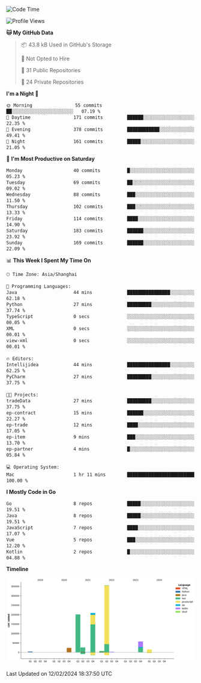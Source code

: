 <!--START_SECTION:waka-->
![Code Time](http://img.shields.io/badge/Code%20Time-2%2C272%20hrs%2019%20mins-blue)

![Profile Views](http://img.shields.io/badge/Profile%20Views-0-blue)

**🐱 My GitHub Data** 

> 📦 43.8 kB Used in GitHub's Storage 
 > 
> 🚫 Not Opted to Hire
 > 
> 📜 31 Public Repositories 
 > 
> 🔑 24 Private Repositories 
 > 
**I'm a Night 🦉** 

```text
🌞 Morning                55 commits          ██░░░░░░░░░░░░░░░░░░░░░░░   07.19 % 
🌆 Daytime                171 commits         ██████░░░░░░░░░░░░░░░░░░░   22.35 % 
🌃 Evening                378 commits         ████████████░░░░░░░░░░░░░   49.41 % 
🌙 Night                  161 commits         █████░░░░░░░░░░░░░░░░░░░░   21.05 % 
```
📅 **I'm Most Productive on Saturday** 

```text
Monday                   40 commits          █░░░░░░░░░░░░░░░░░░░░░░░░   05.23 % 
Tuesday                  69 commits          ██░░░░░░░░░░░░░░░░░░░░░░░   09.02 % 
Wednesday                88 commits          ███░░░░░░░░░░░░░░░░░░░░░░   11.50 % 
Thursday                 102 commits         ███░░░░░░░░░░░░░░░░░░░░░░   13.33 % 
Friday                   114 commits         ████░░░░░░░░░░░░░░░░░░░░░   14.90 % 
Saturday                 183 commits         ██████░░░░░░░░░░░░░░░░░░░   23.92 % 
Sunday                   169 commits         ██████░░░░░░░░░░░░░░░░░░░   22.09 % 
```


📊 **This Week I Spent My Time On** 

```text
🕑︎ Time Zone: Asia/Shanghai

💬 Programming Languages: 
Java                     44 mins             ████████████████░░░░░░░░░   62.18 % 
Python                   27 mins             █████████░░░░░░░░░░░░░░░░   37.74 % 
TypeScript               0 secs              ░░░░░░░░░░░░░░░░░░░░░░░░░   00.05 % 
XML                      0 secs              ░░░░░░░░░░░░░░░░░░░░░░░░░   00.01 % 
view-xml                 0 secs              ░░░░░░░░░░░░░░░░░░░░░░░░░   00.01 % 

🔥 Editors: 
Intellijidea             44 mins             ████████████████░░░░░░░░░   62.25 % 
PyCharm                  27 mins             █████████░░░░░░░░░░░░░░░░   37.75 % 

🐱‍💻 Projects: 
tradeData                27 mins             █████████░░░░░░░░░░░░░░░░   37.75 % 
ep-contract              15 mins             ██████░░░░░░░░░░░░░░░░░░░   22.27 % 
ep-trade                 12 mins             ████░░░░░░░░░░░░░░░░░░░░░   17.05 % 
ep-item                  9 mins              ███░░░░░░░░░░░░░░░░░░░░░░   13.70 % 
ep-partner               4 mins              █░░░░░░░░░░░░░░░░░░░░░░░░   05.84 % 

💻 Operating System: 
Mac                      1 hr 11 mins        █████████████████████████   100.00 % 
```

**I Mostly Code in Go** 

```text
Go                       8 repos             █████░░░░░░░░░░░░░░░░░░░░   19.51 % 
Java                     8 repos             █████░░░░░░░░░░░░░░░░░░░░   19.51 % 
JavaScript               7 repos             ████░░░░░░░░░░░░░░░░░░░░░   17.07 % 
Vue                      5 repos             ███░░░░░░░░░░░░░░░░░░░░░░   12.20 % 
Kotlin                   2 repos             █░░░░░░░░░░░░░░░░░░░░░░░░   04.88 % 
```



**Timeline**

![Lines of Code chart](https://raw.githubusercontent.com/youtiaoguagua/youtiaoguagua/master/assets/bar_graph.png)


 Last Updated on 12/02/2024 18:37:50 UTC
<!--END_SECTION:waka-->